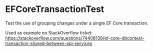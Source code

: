 # EFCoreTransactionTest
Test the use of grouping changes under a single EF Core transaction.

Used as example on StackOverflow ticket:  https://stackoverflow.com/questions/74408139/ef-core-dbcontext-transaction-shared-between-api-services
